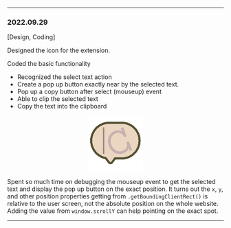 
---

### 2022.09.29
[Design, Coding]

Designed the icon for the extension.

Coded the basic functionality
- Recognized the select text action
- Create a pop up button exactly near by the selected text.
- Pop up a copy button after select (mouseup) event
- Able to clip the selected text
- Copy the text into the clipboard

<p align="center">
  <img src="./src/images/icon-128.png" width="128" height="128"/>
</p>

Spent so much time on debugging the mouseup event to get the selected text and display the pop up button on the exact position. It turns out the `x`, `y`, and other position properties getting from `.getBoundingClientRect()` is relative to the user screen, not the absolute position on the whole website. Adding the value from `window.scrollY` can help pointing on the exact spot.

---